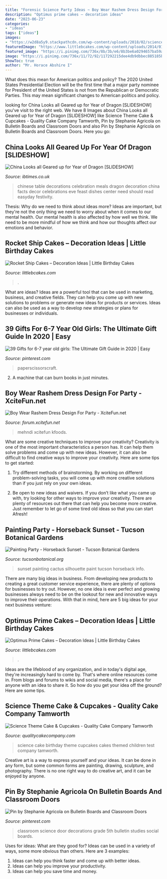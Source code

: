 ```yaml
---
title: "Forensic Science Party Ideas ~ Boy Wear Rashem Dress Design For Party"
description: "Optimus prime cakes – decoration ideas"
date: "2023-06-23"
categories:
- "ideas"
tags: ["ideas"]
images:
- "https://w2d8a5y9.stackpathcdn.com/wp-content/uploads/2018/02/science-cake-cupcakes-2.jpg"
featuredImage: "https://www.littlebcakes.com/wp-content/uploads/2014/01/Optimus-Prime-Cakes.jpg"
featured_image: "https://i.pinimg.com/736x/8b/3b/e6/8b3be6a0294657ba59a69e16028bcc7a.jpg"
image: "https://i.pinimg.com/736x/11/72/92/117292215dee4db9dbbec885185b15e5.jpg"
ShowToc: true
author: "Mr. Horace Abshire I"
---
```



What does this mean for American politics and policy?
The 2020 United States Presidential Election will be the first time that a major party nominee for President of the United States is not from the Republican or Democratic Parties. This may mean significant changes to American politics and policy.

	

		
looking for China Looks all Geared up for Year of Dragon [SLIDESHOW] you've visit to the right web. We have 8 Images about China Looks all Geared up for Year of Dragon [SLIDESHOW] like Science Theme Cake &amp; Cupcakes - Quality Cake Company Tamworth, Pin by Stephanie Agricola on Bulletin Boards and Classroom Doors and also Pin by Stephanie Agricola on Bulletin Boards and Classroom Doors. Here you go:
		
    
## China Looks All Geared Up For Year Of Dragon [SLIDESHOW]

<img loading=lazy src="https://d.ibtimes.co.uk/en/full/219465/chinese-new-year-year-dragon.jpg" onerror="this.onerror=null;this.src='https://tse4.mm.bing.net/th?id=OIP.j0rYJwBNmBeO1wKRo1tjXQHaE8&amp;pid=15.1';" alt="China Looks all Geared up for Year of Dragon [SLIDESHOW]">

_Source: ibtimes.co.uk_

>chinese table decorations celebration meals dragon decoration china facts decor celebrations eve feast dishes center need should read easyday festivity. 

	

Thesis: Why do we need to think about ideas more?
Ideas are important, but they're not the only thing we need to worry about when it comes to our mental health. Our mental health is also affected by how well we think. We need to be more mindful of how we think and how our thoughts affect our emotions and behavior.

    
## Rocket Ship Cakes – Decoration Ideas | Little Birthday Cakes

<img loading=lazy src="https://www.littlebcakes.com/wp-content/uploads/2014/05/Rocket-Ship-Cake.jpg" onerror="this.onerror=null;this.src='https://tse1.mm.bing.net/th?id=OIP.5DeKkayLhvivc5aiSxq68AHaLG&amp;pid=15.1';" alt="Rocket Ship Cakes – Decoration Ideas | Little Birthday Cakes">

_Source: littlebcakes.com_

>. 

	

What are ideas?
Ideas are a powerful tool that can be used in marketing, business, and creative fields. They can help you come up with new solutions to problems or generate new ideas for products or services. Ideas can also be used as a way to develop new strategies or plans for businesses or individuals.

    
## 39 Gifts For 6-7 Year Old Girls: The Ultimate Gift Guide In 2020 | Easy

<img loading=lazy src="https://i.pinimg.com/736x/11/72/92/117292215dee4db9dbbec885185b15e5.jpg" onerror="this.onerror=null;this.src='https://tse4.mm.bing.net/th?id=OIP.1aAIQBCKNUa0LWRj1OkVxAHaLH&amp;pid=15.1';" alt="39 Gifts for 6-7 year old girls: The Ultimate Gift Guide in 2020 | Easy">

_Source: pinterest.com_

>paperscissorscraft. 

	

2. A machine that can burn books in just minutes.

    
## Boy Wear Rashem Dress Design For Party - XciteFun.net

<img loading=lazy src="https://img.xcitefun.net/users/2012/08/301022,xcitefun-boy-wear-rashem-dress-design-for-party-2.jpg" onerror="this.onerror=null;this.src='https://tse4.mm.bing.net/th?id=OIP.PHUnCAq9Z13W70QdexlLMgHaKL&amp;pid=15.1';" alt="Boy Wear Rashem Dress Design For Party - XciteFun.net">

_Source: forum.xcitefun.net_

>mehndi xcitefun kfoods. 

	

What are some creative techniques to improve your creativity?
Creativity is one of the most important characteristics a person has. It can help them solve problems and come up with new ideas. However, it can also be difficult to find creative ways to improve your creativity. Here are some tips to get started: 
1. Try different methods of brainstorming. By working on different problem-solving tasks, you will come up with more creative solutions than if you just rely on your own ideas.

2. Be open to new ideas and waivers. If you don’t like what you came up with, try looking for other ways to improve your creativity. There are plenty of resources out there that can help you become more creative. Just remember to let go of some tired old ideas so that you can start Afresh!

    
## Painting Party - Horseback Sunset - Tucson Botanical Gardens

<img loading=lazy src="https://tucsonbotanical.org/wp-content/uploads/2015/02/painting-party-tucson-sunset-1.jpg" onerror="this.onerror=null;this.src='https://tse2.mm.bing.net/th?id=OIP.OkF0kp0BemGM4Vy8DHVapAHaJX&amp;pid=15.1';" alt="Painting Party - Horseback Sunset - Tucson Botanical Gardens">

_Source: tucsonbotanical.org_

>sunset painting cactus silhouette paint tucson horseback info. 

	

There are many big ideas in business. From developing new products to creating a great customer service experience, there are plenty of options for businesses to try out. However, no one idea is ever perfect and growing businesses always need to be on the lookout for new and innovative ways to improve their operations. With that in mind, here are 5 big ideas for your next business venture: 

    
## Optimus Prime Cakes – Decoration Ideas | Little Birthday Cakes

<img loading=lazy src="https://www.littlebcakes.com/wp-content/uploads/2014/01/Optimus-Prime-Cakes.jpg" onerror="this.onerror=null;this.src='https://tse3.mm.bing.net/th?id=OIP.s6xPvoEnpua7Y7Y8qv5TxwHaJ4&amp;pid=15.1';" alt="Optimus Prime Cakes – Decoration Ideas | Little Birthday Cakes">

_Source: littlebcakes.com_

>. 

	

Ideas are the lifeblood of any organization, and in today's digital age, they're increasingly hard to come by. That's where online resources come in. From blogs and forums to wikis and social media, there's a place for anyone with an idea to share it. So how do you get your idea off the ground? Here are some tips.

    
## Science Theme Cake &amp; Cupcakes - Quality Cake Company Tamworth

<img loading=lazy src="https://w2d8a5y9.stackpathcdn.com/wp-content/uploads/2018/02/science-cake-cupcakes-2.jpg" onerror="this.onerror=null;this.src='https://tse2.mm.bing.net/th?id=OIP.7lgS1ytPwlOiPJsOLJ8tTwHaKq&amp;pid=15.1';" alt="Science Theme Cake &amp; Cupcakes - Quality Cake Company Tamworth">

_Source: qualitycakecompany.com_

>science cake birthday theme cupcakes cakes themed children test company tamworth. 

	

Creative art is a way to express yourself and your ideas. It can be done in any form, but some common forms are painting, drawing, sculpture, and photography. There is no one right way to do creative art, and it can be enjoyed by anyone.

    
## Pin By Stephanie Agricola On Bulletin Boards And Classroom Doors

<img loading=lazy src="https://i.pinimg.com/736x/8b/3b/e6/8b3be6a0294657ba59a69e16028bcc7a.jpg" onerror="this.onerror=null;this.src='https://tse1.mm.bing.net/th?id=OIP.mZ6QOoJwVIbgn8b8tNBI-gHaJ3&amp;pid=15.1';" alt="Pin by Stephanie Agricola on Bulletin Boards and Classroom Doors">

_Source: pinterest.com_

>classroom science door decorations grade 5th bulletin studies social boards. 

	

Uses for ideas: What are they good for?
Ideas can be used in a variety of ways, some more obvious than others. Here are 3 examples:
1. Ideas can help you think faster and come up with better ideas.
2. Ideas can help you improve your productivity.    
3. Ideas can help you save time and money.

